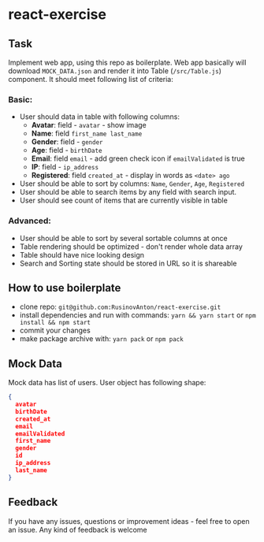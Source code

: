 # react-exercise

## Task

Implement web app, using this repo as boilerplate.
Web app basically will download `MOCK_DATA.json` and render it into Table (`/src/Table.js`) component. It should meet following list of criteria:

### Basic:

- User should data in table with following columns:
  - **Avatar**: field - `avatar` - show image
  - **Name**: field `first_name last_name`
  - **Gender**: field - `gender`
  - **Age**: field - `birthDate`
  - **Email**: field `email` - add green check icon if `emailValidated` is true
  - **IP**: field - `ip_address`
  - **Registered**: field `created_at` - display in words as `<date> ago`
- User should be able to sort by columns: `Name`, `Gender`, `Age`, `Registered`
- User should be able to search items by any field with search input.
- User should see count of items that are currently visible in table

### Advanced:

- User should be able to sort by several sortable columns at once
- Table rendering should be optimized - don't render whole data array
- Table should have nice looking design
- Search and Sorting state should be stored in URL so it is shareable

## How to use boilerplate

- clone repo:
  `git@github.com:RusinovAnton/react-exercise.git`
- install dependencies and run with commands:
  `yarn && yarn start` or `npm install && npm start`
- commit your changes
- make package archive with:
  `yarn pack` or `npm pack`

## Mock Data

Mock data has list of users. User object has following shape:

```json
{
  avatar
  birthDate
  created_at
  email
  emailValidated
  first_name
  gender
  id
  ip_address
  last_name
}
```

## Feedback

If you have any issues, questions or improvement ideas - feel free to open an issue. Any kind of feedback is welcome

